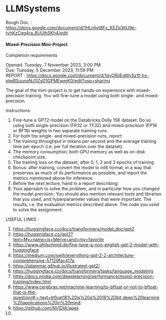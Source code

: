 # LLMSystems

Rough Doc. : https://docs.google.com/document/d/1HLnIiyt8Fx_KEZq3ItU9e-tyhKzCqg4ra_8UUIhSKh4/edit<br>

<h4>Mixed-Precision Mini-Project</h4>

Completion requirements

Opened: Tuesday, 7 November 2023, 3:00 PM <br>
Due: Tuesday, 5 December 2023, 11:59 PM <br>
REPORT : https://docs.google.com/document/d/1qyORiiEgWv5z1f-hx-plwBSuunqNJ1jZsD1GPMEwmK0/edit?usp=sharing <br>

The goal of the mini-project is to get hands-on experience with mixed-precision training. You will fine-tune a model using both single- and mixed-precision.

Instructions:

1. Fine-tune a GPT2 model on the Databricks Dolly 15K dataset. Do so using both single-precision (FP32 or TF32) and mixed-precision (FP16 or BF16) weights in two separate training runs. <br>
2. For both the single- and mixed-precision runs, report:<br>
3. The training throughput in tokens per second and the average training time per epoch (i.e. per full iteration over the dataset).<br>
4. The memory consumption, both GPU memory as well as on-disk checkpoint size.<br>
5. The training loss on the dataset, after 0, 1, 2 and 3 epochs of training.<br>
6. Bonus: after training, convert the model to int8 format, in a way that preserves as much of its performance as possible, and report the metrics mentioned above for inference.<br>
7. Before the next lecture, hand in a report describing:<br>
8. Your approach to solve the problem, and in particular how you changed the model precision. You should also mention relevant tools and libraries that you used, and hyperparameter values that were important. The results, i.e. the evaluation metrics described above. The code you used to solve the assignment.<br>


USEFUL LINKS : 

1. https://huggingface.co/docs/transformers/model_doc/gpt2 <br>
2. https://huggingface.co/gpt2?text=My+name+is+Merve+and+my+favorite <br>
3. https://www.philschmid.de/fine-tune-a-non-english-gpt-2-model-with-huggingface <br>
4. https://medium.com/swlh/everything-gpt-2-2-architecture-comprehensive-57129fac417a <br>
5. https://jalammar.github.io/illustrated-gpt2/ <br>
6. https://huggingface.co/docs/transformers/tasks/language_modeling <br>
7. https://docs.nvidia.com/deeplearning/performance/mixed-precision-training/index.html <br>
8. https://www.cerebras.net/machine-learning/to-bfloat-or-not-to-bfloat-that-is-the-question/#:~:text=bfloat16%20is%20a%2016%2Dbit,deep%20learning%20applications%20in%20mind. <br>
9. https://github.com/NVIDIA/apex <br>
10. 


